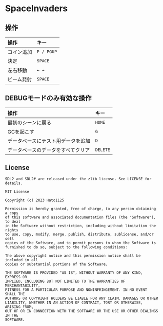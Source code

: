 # SpaceInvaders

## 操作
| 操作 | キー |
|:--|:--|
|コイン追加|`P / PGUP`|
|決定|`SPACE`|
|左右移動|`← →`|
|ビーム発射|`SPACE`|

## DEBUGモードのみ有効な操作
| 操作 | キー |
|:--|:--|
|最初のシーンに戻る|`HOME`|
|GCを起こす|`G`|
|データベースにテスト用データを追加|`D`|
|データベースのデータをすべてクリア|`DELETE`|

## License
```
SDL2 and SDL2# are released under the zlib license. See LICENSE for details.
```
```
MIT License

Copyright (c) 2023 Hato1125

Permission is hereby granted, free of charge, to any person obtaining a copy
of this software and associated documentation files (the "Software"), to deal
in the Software without restriction, including without limitation the rights
to use, copy, modify, merge, publish, distribute, sublicense, and/or sell
copies of the Software, and to permit persons to whom the Software is
furnished to do so, subject to the following conditions:

The above copyright notice and this permission notice shall be included in all
copies or substantial portions of the Software.

THE SOFTWARE IS PROVIDED "AS IS", WITHOUT WARRANTY OF ANY KIND, EXPRESS OR
IMPLIED, INCLUDING BUT NOT LIMITED TO THE WARRANTIES OF MERCHANTABILITY,
FITNESS FOR A PARTICULAR PURPOSE AND NONINFRINGEMENT. IN NO EVENT SHALL THE
AUTHORS OR COPYRIGHT HOLDERS BE LIABLE FOR ANY CLAIM, DAMAGES OR OTHER
LIABILITY, WHETHER IN AN ACTION OF CONTRACT, TORT OR OTHERWISE, ARISING FROM,
OUT OF OR IN CONNECTION WITH THE SOFTWARE OR THE USE OR OTHER DEALINGS IN THE
SOFTWARE.
```
